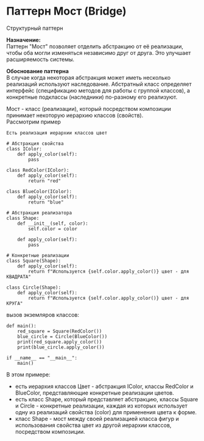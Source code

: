 # Паттерн Мост (Bridge)
Структурный паттерн  

**Назначение:**  
Паттерн "Мост" позволяет отделить абстракцию от её реализации, 
чтобы оба могли изменяться независимо друг от друга. 
Это улучшает расширяемость системы.

**Обоснование паттерна**  
В случае когда некоторая абстракция может иметь несколько реализаций используют наследование. 
Абстратный класс определяет интерфейс (спецификацию методов для работы с группой классов), 
а конкретные подклассы (наследники) по-разному его реализуют.

Мост - класс (реализации), который посредством композиции принимает некоторую иерархию классов (свойств).    
Рассмотрим пример
```
Есть реализация иерархии классов цвет

# Абстракция свойства
class IColor:
    def apply_color(self):
        pass
 
class RedColor(IColor):
    def apply_color(self):
        return "red"
 
class BlueColor(IColor):
    def apply_color(self):
        return "blue"

# Абстракция реализатора
class Shape:
    def __init__(self, color):
        self.color = color
 
    def apply_color(self):
        pass
 
# Конкретные реализации
class Square(Shape):
    def apply_color(self):
        return f"Используется {self.color.apply_color()} цвет - для КВАДРАТА"
 
class Circle(Shape):
    def apply_color(self):
        return f"Используется {self.color.apply_color()} цвет - для КРУГА"
```
вызов экземляров классов:
```
def main():
    red_square = Square(RedColor())
    blue_circle = Circle(BlueColor())
    print(red_square.apply_color())  
    print(blue_circle.apply_color())
 
if __name__ == "__main__":
    main()
```
В этом примере:  
- есть иерархия классов Цвет - абстракция IColor, классы RedColor и BlueColor, представляющие конкретные реализации цветов.
- есть класс Shape, который представляет абстракцию, классы Square и Circle - конкретные реализации, каждая из которых использует одну из реализаций свойства (color) для применения цвета к форме.
- класс Shape - мост между своей реализацией класса фигур и использования свойства цвет из другой иерархии классов, посредством композиции.
  
